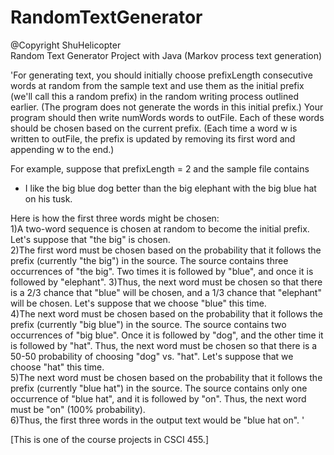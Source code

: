 # RandomTextGenerator
@Copyright ShuHelicopter  
Random Text Generator Project with Java (Markov process text generation)

'For generating text, you should initially choose prefixLength consecutive words at random from the sample text and use them as the initial prefix (we'll call this a random prefix) in the random writing process outlined earlier. (The program does not generate the words in this initial prefix.) Your program should then write numWords words to outFile. Each of these words should be chosen based on the current prefix. (Each time a word w is written to outFile, the prefix is updated by removing its first word and appending w to the end.)  
  
For example, suppose that prefixLength = 2 and the sample file contains  
  
* I like the big blue dog better than the big elephant with the big blue hat on his tusk.  

Here is how the first three words might be chosen:  
1)A two-word sequence is chosen at random to become the initial prefix. Let's suppose that "the big" is chosen.  
2)The first word must be chosen based on the probability that it follows the prefix (currently "the big") in the source. The source contains three occurrences of "the big". Two times it is followed by "blue", and once it is followed by "elephant". 3)Thus, the next word must be chosen so that there is a 2/3 chance that "blue" will be chosen, and a 1/3 chance that "elephant" will be chosen. Let's suppose that we choose "blue" this time.  
4)The next word must be chosen based on the probability that it follows the prefix (currently "big blue") in the source. The source contains two occurrences of "big blue". Once it is followed by "dog", and the other time it is followed by "hat". Thus, the next word must be chosen so that there is a 50-50 probability of choosing "dog" vs. "hat". Let's suppose that we choose "hat" this time.  
5)The next word must be chosen based on the probability that it follows the prefix (currently "blue hat") in the source. The source contains only one occurrence of "blue hat", and it is followed by "on". Thus, the next word must be "on" (100% probability).  
6)Thus, the first three words in the output text would be "blue hat on".  '

[This is one of the course projects in CSCI 455.]





